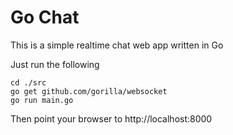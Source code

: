 # Go Chat

This is a simple realtime chat web app written in Go

Just run the following

```
cd ./src
go get github.com/gorilla/websocket
go run main.go
```

Then point your browser to http://localhost:8000
